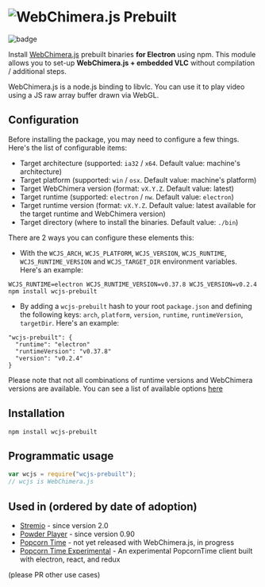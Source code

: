 # <img alt="WebChimera.js Prebuilt" src="https://raw.githubusercontent.com/jaruba/wcjs-logos/master/logos/small/wcjs-prebuilt.png">

![badge](https://nodei.co/npm/wcjs-prebuilt.png?downloads=true)

Install [WebChimera.js](http://github.com/RSATom/WebChimera.js) prebuilt binaries **for Electron** using npm. This module allows you to set-up **WebChimera.js + embedded VLC** without compilation / additional steps.

WebChimera.js is a node.js binding to libvlc. You can use it to play video using a JS raw array buffer drawn via WebGL.

## Configuration

Before installing the package, you may need to configure a few things. Here's the list of configurable items:
  - Target architecture (supported: `ia32` / `x64`. Default value: machine's architecture)
  - Target platform (supported: `win` / `osx`. Default value: machine's platform)
  - Target WebChimera version (format: `vX.Y.Z`. Default value: latest)
  - Target runtime (supported: `electron` / `nw`. Default value: `electron`)
  - Target runtime version (format: `vX.Y.Z`. Default value: latest available for the target runtime and WebChimera version)
  - Target directory (where to install the binaries. Default value: `./bin`)

There are 2 ways you can configure these elements this:
  - With the `WCJS_ARCH`, `WCJS_PLATFORM`, `WCJS_VERSION`, `WCJS_RUNTIME`, `WCJS_RUNTIME_VERSION` and `WCJS_TARGET_DIR` environment variables. Here's an example:

  ```
  WCJS_RUNTIME=electron WCJS_RUNTIME_VERSION=v0.37.8 WCJS_VERSION=v0.2.4 npm install wcjs-prebuilt
  ```
  - By adding a `wcjs-prebuilt` hash to your root `package.json` and defining the following keys: `arch`, `platform`, `version`, `runtime`, `runtimeVersion`, `targetDir`. Here's an example:
  
  ```
  "wcjs-prebuilt": {
    "runtime": "electron"
    "runtimeVersion": "v0.37.8"
    "version": "v0.2.4"
  }
  ```

Please note that not all combinations of runtime versions and WebChimera versions are available. You can see a list of available options [here](https://github.com/RSATom/WebChimera.js/releases)

## Installation

```
npm install wcjs-prebuilt
```

## Programmatic usage
```javascript
var wcjs = require("wcjs-prebuilt");
// wcjs is WebChimera.js
```

## Used in (ordered by date of adoption)
* [Stremio](http://www.strem.io) - since version 2.0
* [Powder Player](http://powder.media) - since version 0.90
* [Popcorn Time](https://popcorntime.io) - not yet released with WebChimera.js, in progress
* [Popcorn Time Experimental](https://github.com/amilajack/popcorn-desktop-experimental/) - An experimental PopcornTime client built with electron, react, and redux


(please PR other use cases)

